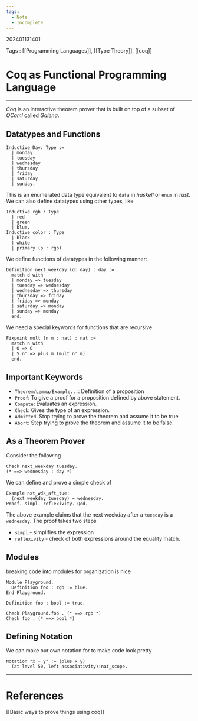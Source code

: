 ```yaml
---
tags:
  - Note
  - Incomplete
---
```

202401131401

Tags : [[Programming Languages]], [[Type Theory]], [[coq]]
# Coq as Functional Programming Language
---

*Coq* is an interactive theorem prover that is built on top of a subset of *OCaml* called *Galena*.

## Datatypes and Functions
```coq
Inductive Day: Type :=
  | monday
  | tuesday
  | wednesday
  | thursday
  | friday
  | saturday
  | sunday.
```

This is an enumerated data type equivalent to `data` in *haskell* or `enum` in *rust*.
We can also define datatypes using other types, like 
```coq
Inductive rgb : Type
  | red
  | green
  | blue.
Inductive color : Type
  | black
  | white
  | primary (p : rgb)
```

We define functions of datatypes in the following manner:
```coq
Definition next_weekday (d: day) : day :=
  match d with
  | monday => tuesday
  | tuesday => wednesday
  | wednesday => thursday
  | thursday => friday
  | friday => monday
  | saturday => monday
  | sunday => monday
  end.
```
We need a special keywords for functions that are recursive

```coq
Fixpoint mult (n m : nat) : nat :=
  match n with 
  | O => O
  | S n' => plus m (mult n' m)
  end.
```

## Important Keywords
- `Theorem/Lemma/Example...`: Definition of a proposition
- `Proof`: To give a proof for a proposition defined by above statement.
- `Compute`: Evaluates an expression.
- `Check`: Gives the type of an expression.
- `Admitted`: Stop trying to prove the theorem and assume it to be true.
- `Abort`: Step trying to prove the theorem and assume it to be false.
## As a Theorem Prover
Consider the following 
```coq
Check next_weekday tuesday.
(* ==> wednesday : day *)
```

We can define and prove a simple check of 
```coq
Example nxt_wdk_aft_tue: 
  (next_weekday tuesday) = wednesday.
Proof. simpl. reflexivity. Qed.
```

The above example claims that the next weekday after a `tuesday` is a `wednesday`.
The proof takes two steps
- `simpl` - simplifies the expression
- `reflexivity` - check of both expressions around the equality match.

## Modules
breaking code into modules for organization is nice
```coq
Module Playground.
  Definition foo : rgb := blue.
End Playground.

Definition foo : bool := true.

Check Playground.foo . (* ==> rgb *)
Check foo . (* ==> bool *)
```

## Defining Notation
We can make our own notation for to make code look pretty

```coq
Notation "x + y" := (plus x y)
  (at level 50, left associativity):nat_scope.
```

---
# References
[[Basic ways to prove things using coq]]